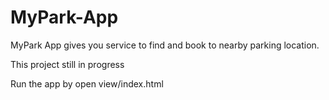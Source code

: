 # MyPark-App

MyPark App gives you service to find and book to nearby parking location.

This project still in progress

Run the app by open view/index.html
